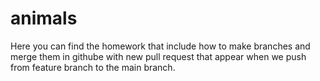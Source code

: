 # animals
Here you can find the homework that include how to make branches and merge them in githube with new pull request that appear when we push from feature branch to the main branch.
